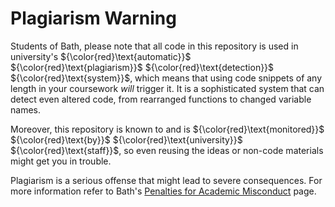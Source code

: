 # Plagiarism Warning
Students of Bath, please note that all code in this repository is used in
university's ${\color{red}\text{automatic}}$ ${\color{red}\text{plagiarism}}$ ${\color{red}\text{detection}}$ ${\color{red}\text{system}}$, which means that using
code snippets of any length in your coursework *will* trigger it. It is a
sophisticated system that can detect even altered code, from rearranged functions
to changed variable names.

Moreover, this repository is known to and is ${\color{red}\text{monitored}}$
${\color{red}\text{by}}$ ${\color{red}\text{university}}$
${\color{red}\text{staff}}$, so even reusing the ideas or non-code materials
might get you in trouble. 

Plagiarism is a serious offense that might lead to severe consequences. For more
information refer to Bath's [Penalties for Academic
Misconduct](https://www.bath.ac.uk/campaigns/academic-integrity-penalties-for-academic-misconduct/)
page.

